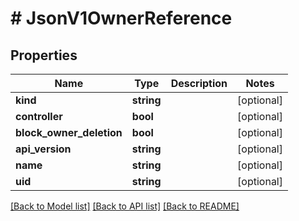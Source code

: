 # # JsonV1OwnerReference

## Properties

Name | Type | Description | Notes
------------ | ------------- | ------------- | -------------
**kind** | **string** |  | [optional]
**controller** | **bool** |  | [optional]
**block_owner_deletion** | **bool** |  | [optional]
**api_version** | **string** |  | [optional]
**name** | **string** |  | [optional]
**uid** | **string** |  | [optional]

[[Back to Model list]](../../README.md#models) [[Back to API list]](../../README.md#endpoints) [[Back to README]](../../README.md)
